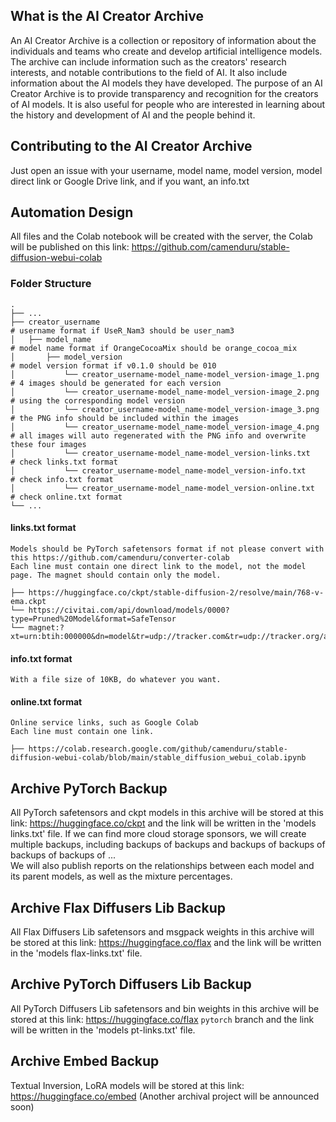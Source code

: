 ## What is the AI Creator Archive 

An AI Creator Archive is a collection or repository of information about the individuals and teams who create and develop artificial intelligence models. 
The archive can include information such as the creators' research interests, and notable contributions to the field of AI.
It also include information about the AI models they have developed. 
The purpose of an AI Creator Archive is to provide transparency and recognition for the creators of AI models. 
It is also useful for people who are interested in learning about the history and development of AI and the people behind it.

## Contributing to the AI Creator Archive
Just open an issue with your username, model name, model version, model direct link or Google Drive link, and if you want, an info.txt

## Automation Design

All files and the Colab notebook will be created with the server, the Colab will be published on this link: https://github.com/camenduru/stable-diffusion-webui-colab

### Folder Structure

```
.
├── ...
├── creator_username                                                    # username format if UseR_Nam3 should be user_nam3
│   ├── model_name                                                      # model name format if OrangeCocoaMix should be orange_cocoa_mix
│       ├── model_version                                               # model version format if v0.1.0 should be 010
│           └── creator_username-model_name-model_version-image_1.png   # 4 images should be generated for each version
│           └── creator_username-model_name-model_version-image_2.png   # using the corresponding model version
│           └── creator_username-model_name-model_version-image_3.png   # the PNG info should be included within the images
│           └── creator_username-model_name-model_version-image_4.png   # all images will auto regenerated with the PNG info and overwrite these four images
│           └── creator_username-model_name-model_version-links.txt     # check links.txt format
│           └── creator_username-model_name-model_version-info.txt      # check info.txt format
│           └── creator_username-model_name-model_version-online.txt    # check online.txt format
└── ...
```

#### links.txt format

```
Models should be PyTorch safetensors format if not please convert with this https://github.com/camenduru/converter-colab
Each line must contain one direct link to the model, not the model page. The magnet should contain only the model.

├── https://huggingface.co/ckpt/stable-diffusion-2/resolve/main/768-v-ema.ckpt
└── https://civitai.com/api/download/models/0000?type=Pruned%20Model&format=SafeTensor
└── magnet:?xt=urn:btih:000000&dn=model&tr=udp://tracker.com&tr=udp://tracker.org/announce
```

#### info.txt format

```
With a file size of 10KB, do whatever you want.
```

#### online.txt format

```
Online service links, such as Google Colab
Each line must contain one link.

├── https://colab.research.google.com/github/camenduru/stable-diffusion-webui-colab/blob/main/stable_diffusion_webui_colab.ipynb
```

## Archive PyTorch Backup

All PyTorch safetensors and ckpt models in this archive will be stored at this link: https://huggingface.co/ckpt and the link will be written in the 'models links.txt' file.
If we can find more cloud storage sponsors, we will create multiple backups, including backups of backups and backups of backups of backups of backups of ... <br />
We will also publish reports on the relationships between each model and its parent models, as well as the mixture percentages.

## Archive Flax Diffusers Lib Backup
All Flax Diffusers Lib safetensors and msgpack weights in this archive will be stored at this link: https://huggingface.co/flax and the link will be written in the 'models flax-links.txt' file.

## Archive PyTorch Diffusers Lib Backup
All PyTorch Diffusers Lib safetensors and bin weights in this archive will be stored at this link: https://huggingface.co/flax `pytorch` branch and the link will be written in the 'models pt-links.txt' file.

## Archive Embed Backup
Textual Inversion, LoRA models will be stored at this link: https://huggingface.co/embed (Another archival project will be announced soon)
